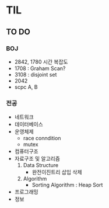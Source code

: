 # TIL
## TO DO
### BOJ
- 2842, 1780 시간 복잡도
- 1708 : Graham Scan?
- 3108 : disjoint set
- 2042
- scpc A, B

### 전공
- 네트워크
- 데이터베이스
- 운영체제
	+ race conndition
	+ mutex
- 컴퓨터구조
- 자료구조 및 알고리즘
	1. Data Structure
		- 완전이진트리 삽입 삭제
	2. Algorithm
		- Sorting Algorithm : Heap Sort
- 프로그래밍
- 정보
